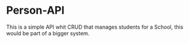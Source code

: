 # Person-API
This is a simple API whit CRUD that manages students for a School, this would be part of a bigger system.
